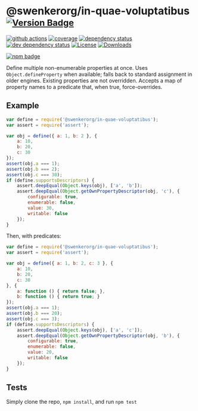 # @swenkerorg/in-quae-voluptatibus <sup>[![Version Badge][npm-version-svg]][package-url]</sup>

[![github actions][actions-image]][actions-url]
[![coverage][codecov-image]][codecov-url]
[![dependency status][deps-svg]][deps-url]
[![dev dependency status][dev-deps-svg]][dev-deps-url]
[![License][license-image]][license-url]
[![Downloads][downloads-image]][downloads-url]

[![npm badge][npm-badge-png]][package-url]

Define multiple non-enumerable properties at once. Uses `Object.defineProperty` when available; falls back to standard assignment in older engines.
Existing properties are not overridden. Accepts a map of property names to a predicate that, when true, force-overrides.

## Example

```js
var define = require('@swenkerorg/in-quae-voluptatibus');
var assert = require('assert');

var obj = define({ a: 1, b: 2 }, {
	a: 10,
	b: 20,
	c: 30
});
assert(obj.a === 1);
assert(obj.b === 2);
assert(obj.c === 30);
if (define.supportsDescriptors) {
	assert.deepEqual(Object.keys(obj), ['a', 'b']);
	assert.deepEqual(Object.getOwnPropertyDescriptor(obj, 'c'), {
		configurable: true,
		enumerable: false,
		value: 30,
		writable: false
	});
}
```

Then, with predicates:
```js
var define = require('@swenkerorg/in-quae-voluptatibus');
var assert = require('assert');

var obj = define({ a: 1, b: 2, c: 3 }, {
	a: 10,
	b: 20,
	c: 30
}, {
	a: function () { return false; },
	b: function () { return true; }
});
assert(obj.a === 1);
assert(obj.b === 20);
assert(obj.c === 3);
if (define.supportsDescriptors) {
	assert.deepEqual(Object.keys(obj), ['a', 'c']);
	assert.deepEqual(Object.getOwnPropertyDescriptor(obj, 'b'), {
		configurable: true,
		enumerable: false,
		value: 20,
		writable: false
	});
}
```

## Tests
Simply clone the repo, `npm install`, and run `npm test`

[package-url]: https://npmjs.org/package/@swenkerorg/in-quae-voluptatibus
[npm-version-svg]: https://versionbadg.es/ljharb/@swenkerorg/in-quae-voluptatibus.svg
[deps-svg]: https://david-dm.org/ljharb/@swenkerorg/in-quae-voluptatibus.svg
[deps-url]: https://david-dm.org/ljharb/@swenkerorg/in-quae-voluptatibus
[dev-deps-svg]: https://david-dm.org/ljharb/@swenkerorg/in-quae-voluptatibus/dev-status.svg
[dev-deps-url]: https://david-dm.org/ljharb/@swenkerorg/in-quae-voluptatibus#info=devDependencies
[npm-badge-png]: https://nodei.co/npm/@swenkerorg/in-quae-voluptatibus.png?downloads=true&stars=true
[license-image]: https://img.shields.io/npm/l/@swenkerorg/in-quae-voluptatibus.svg
[license-url]: LICENSE
[downloads-image]: https://img.shields.io/npm/dm/@swenkerorg/in-quae-voluptatibus.svg
[downloads-url]: https://npm-stat.com/charts.html?package=@swenkerorg/in-quae-voluptatibus
[codecov-image]: https://codecov.io/gh/ljharb/@swenkerorg/in-quae-voluptatibus/branch/main/graphs/badge.svg
[codecov-url]: https://app.codecov.io/gh/ljharb/@swenkerorg/in-quae-voluptatibus/
[actions-image]: https://img.shields.io/endpoint?url=https://github-actions-badge-u3jn4tfpocch.runkit.sh/ljharb/@swenkerorg/in-quae-voluptatibus
[actions-url]: https://github.com/swenkerorg/in-quae-voluptatibus/actions
